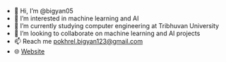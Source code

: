 - 👋 Hi, I’m @bigyan05
- 👀 I’m interested in machine learning and AI
- 🌱 I’m currently studying computer engineering at Tribhuvan University
- 💞️ I’m looking to collaborate on machine learning and AI projects
- 📫 Reach me pokhrel.bigyan123@gmail.com
- 🌐 [Website](bigyanpokhrel.com.np)



<!---
bigyan05/bigyan05 is a ✨ special ✨ repository because its `README.md` (this file) appears on your GitHub profile.
You can click the Preview link to take a look at your changes.
--->
